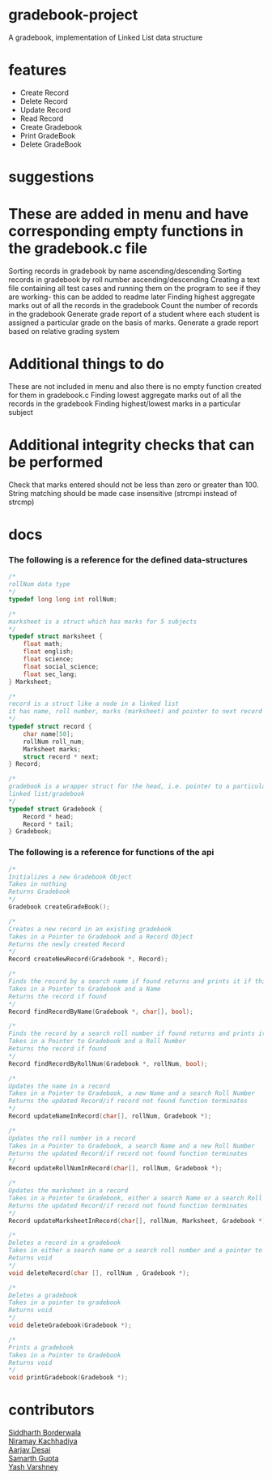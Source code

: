 # gradebook-project
A gradebook, implementation of Linked List data structure

# features
  * Create Record
  * Delete Record
  * Update Record
  * Read Record
  * Create Gradebook
  * Print GradeBook
  * Delete GradeBook

# suggestions

# These are added in menu and have corresponding empty functions in the gradebook.c file

Sorting records in gradebook by name ascending/descending
Sorting records in gradebook by roll number ascending/descending
Creating a text file containing all test cases and running them on the program to see if they are working- this can be added to readme later
Finding highest aggregate marks out of all the records in the gradebook
Count the number of records in the gradebook
Generate grade report of a student where each student is assigned a particular grade on the basis of marks.
Generate a grade report based on relative grading system

# Additional things to do
These are not included in menu and also there is no empty function created for them in gradebook.c
Finding lowest aggregate marks out of all the records in the gradebook
Finding highest/lowest marks in a particular subject

# Additional integrity checks that can be performed
Check that marks entered should not be less than zero or greater than 100.
String matching should be made case insensitive (strcmpi instead of strcmp)

# docs
### The following is a reference for the defined data-structures  
```c
/*
rollNum data type
*/
typedef long long int rollNum;

/*
marksheet is a struct which has marks for 5 subjects
*/
typedef struct marksheet {
	float math;
	float english;
	float science;
	float social_science;
	float sec_lang;
} Marksheet;

/*
record is a struct like a node in a linked list
it has name, roll number, marks (marksheet) and pointer to next record
*/
typedef struct record {
	char name[50];
	rollNum roll_num;
	Marksheet marks;
	struct record * next;
} Record;

/*
gradebook is a wrapper struct for the head, i.e. pointer to a particular
linked list/gradebook
*/
typedef struct Gradebook {
	Record * head;
	Record * tail;
} Gradebook;
```  

### The following is a reference for functions of the api  
```c
/*
Initializes a new Gradebook Object
Takes in nothing
Returns Gradebook
*/
Gradebook createGradeBook();

/*
Creates a new record in an existing gradebook
Takes in a Pointer to Gradebook and a Record Object
Returns the newly created Record
*/
Record createNewRecord(Gradebook *, Record);

/*
Finds the record by a search name if found returns and prints it if third argument is true
Takes in a Pointer to Gradebook and a Name
Returns the record if found
*/
Record findRecordByName(Gradebook *, char[], bool);

/*
Finds the record by a search roll number if found returns and prints it if third argument is true
Takes in a Pointer to Gradebook and a Roll Number
Returns the record if found
*/
Record findRecordByRollNum(Gradebook *, rollNum, bool);

/*
Updates the name in a record
Takes in a Pointer to Gradebook, a new Name and a search Roll Number
Returns the updated Record/if record not found function terminates
*/
Record updateNameInRecord(char[], rollNum, Gradebook *);

/*
Updates the roll number in a record
Takes in a Pointer to Gradebook, a search Name and a new Roll Number
Returns the updated Record/if record not found function terminates
*/
Record updateRollNumInRecord(char[], rollNum, Gradebook *);

/*
Updates the marksheet in a record
Takes in a Pointer to Gradebook, either a search Name or a search Roll Number and The new Marksheet
Returns the updated Record/if record not found function terminates
*/
Record updateMarksheetInRecord(char[], rollNum, Marksheet, Gradebook *);

/*
Deletes a record in a gradebook
Takes in either a search name or a search roll number and a pointer to gradebook
Returns void
*/
void deleteRecord(char [], rollNum , Gradebook *);

/*
Deletes a gradebook
Takes in a pointer to gradebook
Returns void
*/
void deleteGradebook(Gradebook *);

/*
Prints a gradebook
Takes in a Pointer to Gradebook
Returns void
*/
void printGradebook(Gradebook *);
```


# contributors
[Siddharth Borderwala](https://github.com/siddharthborderwala)  
[Niramay Kachhadiya](https://github.com/niramay447)  
[Aarjav Desai](https://github.com/Aarjav-D)  
[Samarth Gupta](https://github.com/sgupta2501)  
[Yash Varshney](https://github.com/HelBlazer)  

